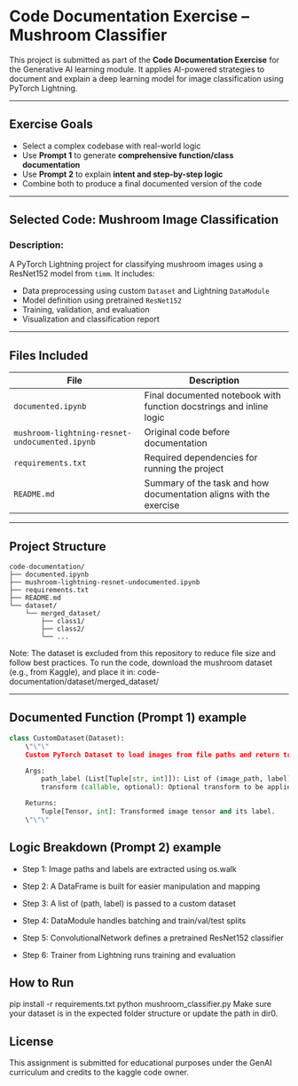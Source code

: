 # Code Documentation Exercise – Mushroom Classifier

This project is submitted as part of the **Code Documentation Exercise** for the Generative AI learning module. It applies AI-powered strategies to document and explain a deep learning model for image classification using PyTorch Lightning.

---

## Exercise Goals

- Select a complex codebase with real-world logic
- Use **Prompt 1** to generate **comprehensive function/class documentation**
- Use **Prompt 2** to explain **intent and step-by-step logic**
- Combine both to produce a final documented version of the code

---

## Selected Code: Mushroom Image Classification

### Description:
A PyTorch Lightning project for classifying mushroom images using a ResNet152 model from `timm`. It includes:

- Data preprocessing using custom `Dataset` and Lightning `DataModule`
- Model definition using pretrained `ResNet152`
- Training, validation, and evaluation
- Visualization and classification report

---

## Files Included

| File | Description |
|------|-------------|
| `documented.ipynb` | Final documented notebook with function docstrings and inline logic |
| `mushroom-lightning-resnet-undocumented.ipynb` | Original code before documentation |
| `requirements.txt` | Required dependencies for running the project |
| `README.md` | Summary of the task and how documentation aligns with the exercise |

---

## Project Structure

```text
code-documentation/
├── documented.ipynb                          
├── mushroom-lightning-resnet-undocumented.ipynb  
├── requirements.txt                         
├── README.md                                
└── dataset/
    └── merged_dataset/                       
        ├── class1/
        ├── class2/
        └── ...
```
Note: The dataset is excluded from this repository to reduce file size and follow best practices.
To run the code, download the mushroom dataset (e.g., from Kaggle), and place it in:
code-documentation/dataset/merged_dataset/

---

## Documented Function (Prompt 1) example

```python
class CustomDataset(Dataset):
    \"\"\"
    Custom PyTorch Dataset to load images from file paths and return transformed images.

    Args:
        path_label (List[Tuple[str, int]]): List of (image_path, label) tuples.
        transform (callable, optional): Optional transform to be applied on a sample.

    Returns:
        Tuple[Tensor, int]: Transformed image tensor and its label.
    \"\"\"
```

## Logic Breakdown (Prompt 2) example 
- Step 1: Image paths and labels are extracted using os.walk

- Step 2: A DataFrame is built for easier manipulation and mapping

- Step 3: A list of (path, label) is passed to a custom dataset

- Step 4: DataModule handles batching and train/val/test splits

- Step 5: ConvolutionalNetwork defines a pretrained ResNet152 classifier

- Step 6: Trainer from Lightning runs training and evaluation

## How to Run
pip install -r requirements.txt
python mushroom_classifier.py
Make sure your dataset is in the expected folder structure or update the path in dir0.

## License
This assignment is submitted for educational purposes under the GenAI curriculum and credits to the kaggle code owner.
